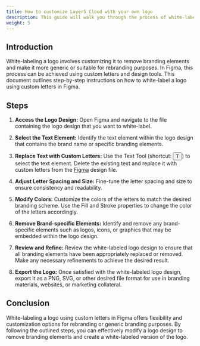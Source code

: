 ```yaml
---
title: How to customize Layer5 Cloud with your own logo
description: This guide will walk you through the process of white-labeling a logo using our custom letters in Figma.
weight: 5
---
```


<link rel="stylesheet" href="https://unpkg.com/keyboard-css@1.2.4/dist/css/main.min.css" />

## Introduction
White-labeling a logo involves customizing it to remove branding elements and make it more generic or suitable for rebranding purposes. In Figma, this process can be achieved using custom letters and design tools. This document outlines step-by-step instructions on how to white-label a logo using custom letters in Figma.

## Steps

1. **Access the Logo Design:** Open Figma and navigate to the file containing the logo design that you want to white-label.

1. **Select the Text Element:** Identify the text element within the logo design that contains the brand name or specific branding elements.

1. **Replace Text with Custom Letters:** Use the Text Tool (shortcut: <button class="kbc-button kbc-button-xs">T</button>) to select the text element. Delete the existing text and replace it with custom letters from the [Figma](https://www.figma.com/file/5ZwEkSJwUPitURD59YHMEN/Layer5-Designs?type=design&node-id=25126%3A7220&mode=design&t=n1b199pVzQKGxw1l-1) design file.

1. **Adjust Letter Spacing and Size:** Fine-tune the letter spacing and size to ensure consistency and readability.

1. **Modify Colors:** Customize the colors of the letters to match the desired branding scheme. Use the Fill and Stroke properties to change the color of the letters accordingly.

1. **Remove Brand-specific Elements:** Identify and remove any brand-specific elements such as logos, icons, or graphics that may be embedded within the logo design.

1. **Review and Refine:** Review the white-labeled logo design to ensure that all branding elements have been appropriately replaced or removed. Make any necessary refinements to achieve the desired result.

1. **Export the Logo:** Once satisfied with the white-labeled logo design, export it as a PNG, SVG, or other desired file format for use in branding materials, websites, or marketing collateral.

## Conclusion
White-labeling a logo using custom letters in Figma offers flexibility and customization options for rebranding or generic branding purposes. By following the outlined steps, you can effectively modify a logo design to remove branding elements and create a white-labeled version of the logo.